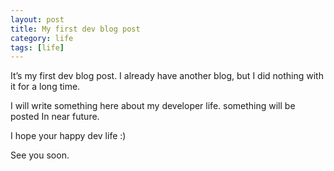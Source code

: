 ```yaml
---
layout: post
title: My first dev blog post
category: life
tags: [life]
---
```


It’s my first dev blog post. I already have another blog, but I did nothing with it for a long time.

I will write something here about my developer life. something will be posted In near future.

I hope your happy dev life :)

See you soon.
